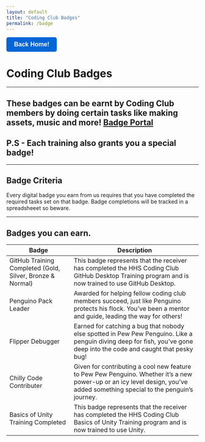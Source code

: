 ```yaml
---
layout: default
title: "Coding Club Badges"
permalink: /badge
---
```

<script src="https://penguino.instatus.com/en/25e02ceb/widget/script.js">
</script>

<a href="https://penguinogame.me">
  <button class="cayman-button">Back Home!</button>
</a>

<style>
  .cayman-button {
    background-color: #0366d6; /* Blue background */
    color: #fff; /* White text */
    border: none;
    padding: 10px 20px;
    font-size: 16px;
    font-weight: bold;
    border-radius: 5px;
    cursor: pointer;
    transition: background-color 0.3s;
  }
  
  .cayman-button:hover {
    background-color: #0056b3; /* Darker blue on hover */
  }
  
  .cayman-button:focus {
    outline: none;
    box-shadow: 0 0 0 3px rgba(3, 102, 214, 0.5); /* Blue outline on focus */
  }
</style>

# Coding Club Badges

***


## These badges can be earnt by Coding Club members by doing certain tasks like making assets, music and more! [Badge Portal](https://badgr.com/public/issuers/4irYyI2ATOqJGZzIuYixuQ/badges)

## P.S - Each training also grants you a special badge!

***

## Badge Criteria
Every digital badge you earn from us requires that you have completed the required tasks set on that badge. Badge completions will be tracked in a spreadsheeet so beware.

***

## Badges you can earn.

| Badge | Description |
|---|---|
| GitHub Training Completed (Gold, Silver, Bronze & Normal) | This badge represents that the receiver has completed the HHS Coding Club GitHub Desktop Training program and is now trained to use GitHub Desktop. |
| Penguino Pack Leader | Awarded for helping fellow coding club members succeed, just like Penguino protects his flock. You’ve been a mentor and guide, leading the way for others! |
| Flipper Debugger | Earned for catching a bug that nobody else spotted in Pew Pew Penguino. Like a penguin diving deep for fish, you’ve gone deep into the code and caught that pesky bug! |
| Chilly Code Contributer | Given for contributing a cool new feature to Pew Pew Penguino. Whether it’s a new power-up or an icy level design, you’ve added something special to the penguin’s journey. |
| Basics of Unity Training Completed | This badge represents that the receiver has completed the HHS Coding Club Basics of Unity Training program and is now trained to use Unity. |
